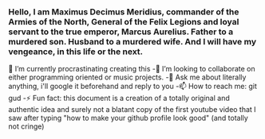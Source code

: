 ### Hello, I am Maximus Decimus Meridius, commander of the Armies of the North, General of the Felix Legions and loyal servant to the true emperor, Marcus Aurelius. Father to a murdered son. Husband to a murdered wife. And I will have my vengeance, in this life or the next.

🔭 I’m currently procrastinating creating this
-👯 I’m looking to collaborate on either programming oriented or music projects.
-💬 Ask me about literally anything, i'll google it beforehand and reply to you
-📫 How to reach me: git gud
-⚡ Fun fact: this document is a creation of a totally original and authentic idea and surely not a blatant copy of the first youtube video that I saw after typing "how to make your github profile look good" (and totally not cringe)
